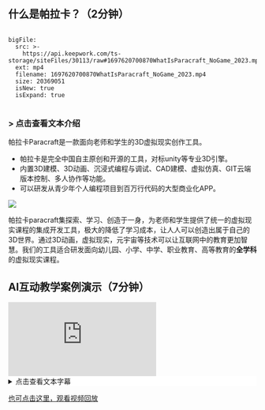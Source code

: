 ## 什么是帕拉卡？（2分钟）

```@BigFile

bigFile:
  src: >-
    https://api.keepwork.com/ts-storage/siteFiles/30113/raw#1697620700870WhatIsParacraft_NoGame_2023.mp4
  ext: mp4
  filename: 1697620700870WhatIsParacraft_NoGame_2023.mp4
  size: 20369051
  isNew: true
  isExpand: true
          
```


### > 点击查看文本介绍

帕拉卡Paracraft是一款面向老师和学生的3D虚拟现实创作工具。
- 帕拉卡是完全中国自主原创和开源的工具，对标unity等专业3D引擎。
- 内置3D建模、3D动画、沉浸式编程与调试、CAD建模、虚拟仿真、GIT云端版本控制、多人协作等功能。
- 可以研发从青少年个人编程项目到百万行代码的大型商业化APP。

![](https://api.keepwork.com/ts-storage/siteFiles/22940/raw#1663759622462image.png)
  
帕拉卡paracraft集探索、学习、创造于一身，为老师和学生提供了统一的虚拟现实课程的集成开发工具，极大的降低了学习成本，让人人可以创造出属于自己的3D世界。通过3D动画，虚拟现实，元宇宙等技术可以让互联网中的教育更加智慧。我们的工具适合研发面向幼儿园、小学、中学、职业教育、高等教育的**全学科**的虚拟现实课程。


## AI互动教学案例演示（7分钟）

<div class="aspect-ratio">
  <iframe src="https://macros.keepwork.com/?projectId=1110679&capture=[1,2,3,4,5,6]"   frameborder="0" allowfullscreen="true"></iframe>
</div>

<details style="background-color:white">
  <summary>点击查看文本字幕</summary><p>
  
大家先看下我们周围的虚拟环境，我带大家简单参观下，这个虚拟的阶梯教室是如何创建出来的。 

先来看看这里的坐垫，这些坐垫是用方块搭建出来的，缩小后可以作为模型批量放入场景中。鼠标移动到坐垫上，按住鼠标左键不要松手同时移动鼠标可以拖动它；右键点击可以编辑。大家看，这里有黑色和白色2种坐垫，像这样拖动就可以完成简单的五子棋游戏了。五子棋也是我们课程的项目之一。 

我们再来看这里的蓝色方块，它叫做代码方块，里面包含了控制3D世界的逻辑。例如，如果我们点击坐垫，会自动瞬移并面向大屏幕坐下。 这个逻辑的代码就写在这个代码方块中，我们提供图块和文本2种编程方式，点击上方按钮可以切换。 

再来看下我们上方的标语，右键点击第一个告示牌就可以编辑它，它是使用HTML语言完成的。互联网网页中的所有图片、文字都是用这种方式书写的。同样我们可以用图形化或文本的方式在paracraft中学习HTML语言。 

大家注意到我面前的这个笔记本电脑了么？点击它，可以打开一个控制面板，我可以切换白天和黑夜，并且所有联网的同学都会受到影响。同样这些按钮和逻辑也是用HTML和代码完成的。在帕拉卡中，别人的作品就是最好的老师，你可以点击旁边的代码方块，看看作者是如何实现这个控制逻辑的。当然看不懂没有关系，学习编程和学习中文很像，你需要阅读大量你看不懂的文字，然后慢慢接受并理解它们。 

对了，这里的灯是可以点击的，右键点击它。我们发现当对象被点击时，会发送一个消息。输入、过程、输出其实时所有程序逻辑的基础，等你阅读大量别人的代码后，会逐渐理解这点。

最后这个黑色的是电影方块，右键可以打开它。你可以用电影方块制作动画片，最后再用代码去控制何时播放它们。在这个学期的最后，老师还会在这里给优秀的学生作品颁奖。今天老师将第一个奖励颁给台下的一位同学。

## 总结
帕拉卡的在线课程都可以在手机微信上直接互动学习。我们希望能够让家长最低成本、最高效的了解我们的课程、甚至部分家长会一起学习，每天只需5分钟。但是，真正学会编程，需要在电脑上进行大量的练习。很多家长不理解这点，认为孩子沉迷帕拉卡，限制了孩子用电脑的时间, 这是不对的。

我们建议家长要敢于让孩子自己探索、学习、创造。编程的学习覆盖了英语、数学、物理、语文等很多学科，孩子不仅可以掌握自主学习的方法，也可以找到学习跨学科知识的动力。帕拉卡是面向全学科素质教育的创作工具。通过一个个的项目，学生懂得学以致用，还可以参加各种比赛，建立自信。

</p></details>
  
[也可点击这里，观看视频回放](https://v.qq.com/x/page/r3362ew8wo9.html)
